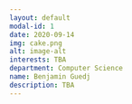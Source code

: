 ```yaml
---
layout: default
modal-id: 1
date: 2020-09-14
img: cake.png
alt: image-alt
interests: TBA
department: Computer Science
name: Benjamin Guedj
description: TBA
---
```

